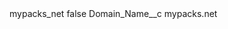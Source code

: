 <?xml version="1.0" encoding="UTF-8"?>
<CustomMetadata xmlns="http://soap.sforce.com/2006/04/metadata" xmlns:xsi="http://www.w3.org/2001/XMLSchema-instance" xmlns:xsd="http://www.w3.org/2001/XMLSchema">
    <label>mypacks_net</label>
    <protected>false</protected>
    <values>
        <field>Domain_Name__c</field>
        <value xsi:type="xsd:string">mypacks.net</value>
    </values>
</CustomMetadata>
